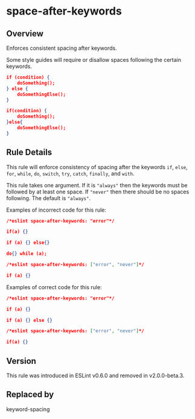 

# space-after-keywords
## Overview

Enforces consistent spacing after keywords.

Some style guides will require or disallow spaces following the certain keywords.


```json
if (condition) {
    doSomething();
} else {
    doSomethingElse();
}

if(condition) {
    doSomething();
}else{
    doSomethingElse();
}
```

## Rule Details

This rule will enforce consistency of spacing after the keywords `if`, `else`, `for`, `while`, `do`, `switch`, `try`, `catch`, `finally`, and `with`.

This rule takes one argument. If it is `"always"` then the keywords must be followed by at least one space. If `"never"`
then there should be no spaces following. The default is `"always"`.

Examples of incorrect code for this rule:


```json
/*eslint space-after-keywords: "error"*/

if(a) {}

if (a) {} else{}

do{} while (a);
```


```json
/*eslint space-after-keywords: ["error", "never"]*/

if (a) {}
```

Examples of correct code for this rule:


```json
/*eslint space-after-keywords: "error"*/

if (a) {}

if (a) {} else {}
```


```json
/*eslint space-after-keywords: ["error", "never"]*/

if(a) {}
```


## Version

This rule was introduced in ESLint v0.6.0
                 and removed in v2.0.0-beta.3.


## Replaced by
keyword-spacing